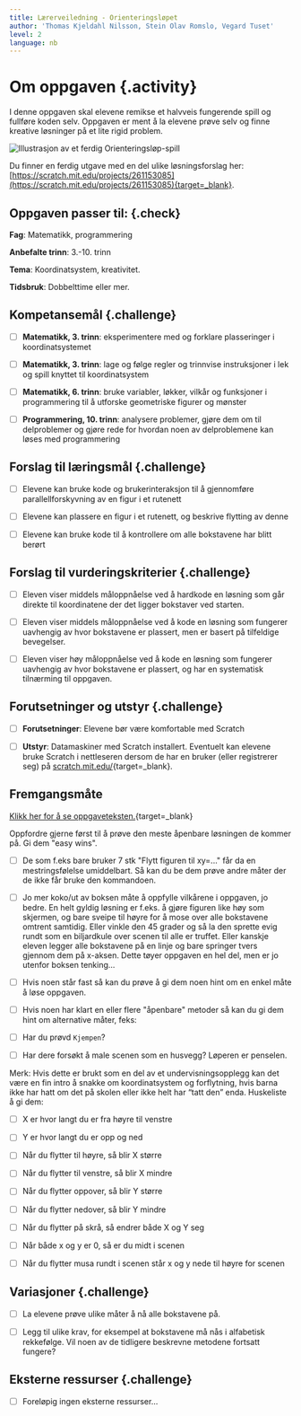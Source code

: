 ```yaml
---
title: Lærerveiledning - Orienteringsløpet
author: 'Thomas Kjeldahl Nilsson, Stein Olav Romslo, Vegard Tuset'
level: 2
language: nb
---
```



# Om oppgaven {.activity}

I denne oppgaven skal elevene remikse et halvveis fungerende spill og fullføre
koden selv. Oppgaven er ment å la elevene prøve selv og finne kreative løsninger
på et lite rigid problem.

![Illustrasjon av et ferdig Orienteringsløp-spill](orienteringslop.png)

Du finner en ferdig utgave med en del ulike løsningsforslag her:
[https://scratch.mit.edu/projects/261153085](https://scratch.mit.edu/projects/261153085){target=_blank}.


## Oppgaven passer til: {.check}

 __Fag__: Matematikk, programmering

__Anbefalte trinn__: 3.-10. trinn

__Tema__: Koordinatsystem, kreativitet.

__Tidsbruk__: Dobbelttime eller mer.

## Kompetansemål {.challenge}

- [ ] __Matematikk, 3. trinn__: eksperimentere med og forklare plasseringer i
      koordinatsystemet

- [ ] __Matematikk, 3. trinn__: lage og følge regler og trinnvise instruksjoner
      i lek og spill knyttet til koordinatsystem

- [ ] __Matematikk, 6. trinn__: bruke variabler, løkker, vilkår og funksjoner i
      programmering til å utforske geometriske figurer og mønster

- [ ] __Programmering, 10. trinn__: analysere problemer, gjøre dem om til
      delproblemer og gjøre rede for hvordan noen av delproblemene kan løses med
      programmering

## Forslag til læringsmål {.challenge}

- [ ] Elevene kan bruke kode og brukerinteraksjon til å gjennomføre
  parallellforskyvning av en figur i et rutenett

- [ ] Elevene kan plassere en figur i et rutenett, og beskrive flytting av denne

- [ ] Elevene kan bruke kode til å kontrollere om alle bokstavene har blitt
  berørt

## Forslag til vurderingskriterier {.challenge}

- [ ] Eleven viser middels måloppnåelse ved å hardkode en løsning som går
  direkte til koordinatene der det ligger bokstaver ved starten.

- [ ] Eleven viser middels måloppnåelse ved å kode en løsning som fungerer
  uavhengig av hvor bokstavene er plassert, men er basert på tilfeldige
  bevegelser.

- [ ] Eleven viser høy måloppnåelse ved å kode en løsning som fungerer uavhengig
  av hvor bokstavene er plassert, og har en systematisk tilnærming til oppgaven.

## Forutsetninger og utstyr {.challenge}

- [ ] __Forutsetninger__: Elevene bør være komfortable med Scratch

- [ ] __Utstyr__: Datamaskiner med Scratch installert. Eventuelt kan elevene
      bruke Scratch i nettleseren dersom de har en bruker (eller registrerer
      seg) på [scratch.mit.edu/](http://scratch.mit.edu/){target=_blank}.

## Fremgangsmåte

[Klikk her for å se
oppgaveteksten.](../orienteringslop/orienteringslop.html){target=_blank}

Oppfordre gjerne først til å prøve den meste åpenbare løsningen de kommer på. Gi
dem "easy wins".

- [ ] De som f.eks bare bruker 7 stk "Flytt figuren til xy=..." får da en
  mestringsfølelse umiddelbart. Så kan du be dem prøve andre måter der de ikke
  får bruke den kommandoen.

- [ ] Jo mer koko/ut av boksen måte å oppfylle vilkårene i oppgaven, jo bedre. En
  helt gyldig løsning er f.eks. å gjøre figuren like høy som skjermen, og bare
  sveipe til høyre for å mose over alle bokstavene omtrent samtidig. Eller
  vinkle den 45 grader og så la den sprette evig rundt som en biljardkule over
  scenen til alle er truffet. Eller kanskje eleven legger alle bokstavene på en
  linje og bare springer tvers gjennom dem på x-aksen. Dette tøyer oppgaven en
  hel del, men er jo utenfor boksen tenking...

- [ ] Hvis noen står fast så kan du prøve å gi dem noen hint om en enkel måte å løse
  oppgaven.

- [ ] Hvis noen har klart en eller flere "åpenbare" metoder så kan du gi dem hint om
  alternative måter, feks:

- [ ] Har du prøvd `Kjempen`?

- [ ] Har dere forsøkt å male scenen som en husvegg? Løperen er penselen.

Merk: Hvis dette er brukt som en del av et undervisningsopplegg kan det være en
fin intro å snakke om koordinatsystem og forflytning, hvis barna ikke har hatt
om det på skolen eller ikke helt har “tatt den” enda. Huskeliste å gi dem:

- [ ] X er hvor langt du er fra høyre til venstre

- [ ] Y er hvor langt du er opp og ned

- [ ] Når du flytter til høyre, så blir X større

- [ ] Når du flytter til venstre, så blir X mindre

- [ ] Når du flytter oppover, så blir Y større

- [ ] Når du flytter nedover, så blir Y mindre

- [ ] Når du flytter på skrå, så endrer både X og Y seg

- [ ] Når både x og y er 0, så er du midt i scenen

- [ ] Når du flytter musa rundt i scenen står x og y nede til høyre for scenen

## Variasjoner {.challenge}

- [ ] La elevene prøve ulike måter å nå alle bokstavene på.

- [ ] Legg til ulike krav, for eksempel at bokstavene må nås i alfabetisk
  rekkefølge. Vil noen av de tidligere beskrevne metodene fortsatt fungere?

## Eksterne ressurser {.challenge}

- [ ] Foreløpig ingen eksterne ressurser...
